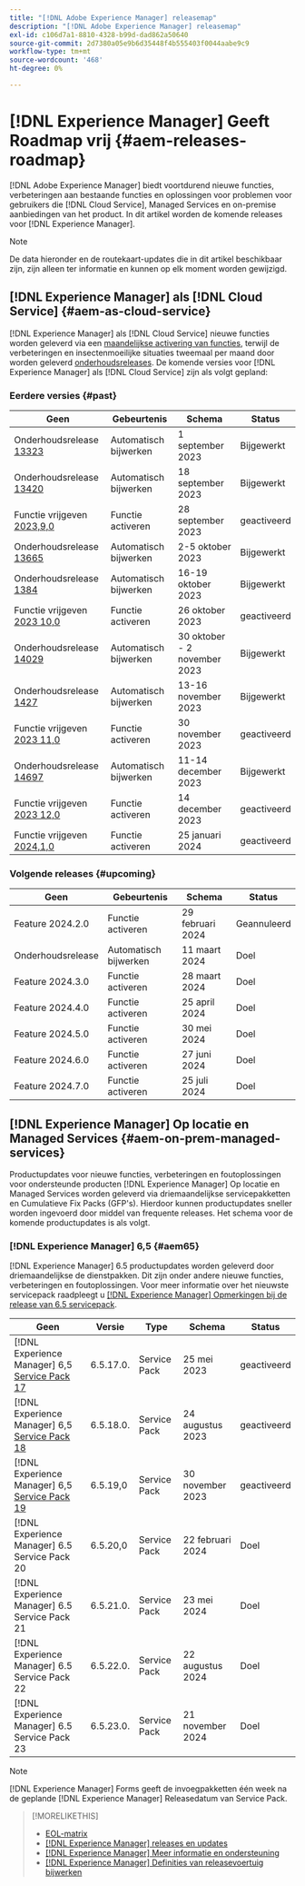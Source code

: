 ```yaml
---
title: "[!DNL Adobe Experience Manager] releasemap"
description: "[!DNL Adobe Experience Manager] releasemap"
exl-id: c106d7a1-8810-4328-b99d-dad862a50640
source-git-commit: 2d7380a05e9b6d35448f4b555403f0044aabe9c9
workflow-type: tm+mt
source-wordcount: '468'
ht-degree: 0%

---
```


# [!DNL Experience Manager] Geeft Roadmap vrij {#aem-releases-roadmap}

[!DNL Adobe Experience Manager] biedt voortdurend nieuwe functies, verbeteringen aan bestaande functies en oplossingen voor problemen voor gebruikers die [!DNL Cloud Service], Managed Services en on-premise aanbiedingen van het product. In dit artikel worden de komende releases voor [!DNL Experience Manager].

>[!NOTE]
>
>De data hieronder en de routekaart-updates die in dit artikel beschikbaar zijn, zijn alleen ter informatie en kunnen op elk moment worden gewijzigd.

## [!DNL Experience Manager] als [!DNL Cloud Service] {#aem-as-cloud-service}

[!DNL Experience Manager] als [!DNL Cloud Service] nieuwe functies worden geleverd via een [maandelijkse activering van functies](https://experienceleague.adobe.com/docs/experience-manager-cloud-service/content/release-notes/release-notes/release-notes-current.html), terwijl de verbeteringen en insectenmoeilijke situaties tweemaal per maand door worden geleverd [onderhoudsreleases](https://experienceleague.adobe.com/docs/experience-manager-cloud-service/content/release-notes/maintenance/latest.html).
De komende versies voor [!DNL Experience Manager] als [!DNL Cloud Service] zijn als volgt gepland:

### Eerdere versies {#past}

| Geen | Gebeurtenis | Schema | Status |
|---|---|---|---|
| Onderhoudsrelease [13323](https://experienceleague.adobe.com/docs/experience-manager-cloud-service/content/release-notes/maintenance/2023/2023-9-0.html#release-13323) | Automatisch bijwerken | 1 september 2023 | Bijgewerkt |
| Onderhoudsrelease [13420](https://experienceleague.adobe.com/docs/experience-manager-cloud-service/content/release-notes/maintenance/2023/2023-9-0.html#release-13420) | Automatisch bijwerken | 18 september 2023 | Bijgewerkt |
| Functie vrijgeven [2023,9,0](https://experienceleague.adobe.com/docs/experience-manager-cloud-service/content/release-notes/release-notes/2023/release-notes-2023-9-0.html) | Functie activeren | 28 september 2023 | geactiveerd |
| Onderhoudsrelease [13665](https://experienceleague.adobe.com/docs/experience-manager-cloud-service/content/release-notes/maintenance/2023/2023-10-0.html#release-13665) | Automatisch bijwerken | 2-5 oktober 2023 | Bijgewerkt |
| Onderhoudsrelease [1384](https://experienceleague.adobe.com/docs/experience-manager-cloud-service/content/release-notes/maintenance/2023/2023-10-0.html#release-13804) | Automatisch bijwerken | 16-19 oktober 2023 | Bijgewerkt |
| Functie vrijgeven [2023 10,0](https://experienceleague.adobe.com/docs/experience-manager-cloud-service/content/release-notes/release-notes/2023/release-notes-2023-10-0.html) | Functie activeren | 26 oktober 2023 | geactiveerd |
| Onderhoudsrelease [14029](https://experienceleague.adobe.com/docs/experience-manager-cloud-service/content/release-notes/maintenance/2023/2023-11-0.html#release-14029) | Automatisch bijwerken | 30 oktober - 2 november 2023 | Bijgewerkt |
| Onderhoudsrelease [1427](https://experienceleague.adobe.com/docs/experience-manager-cloud-service/content/release-notes/maintenance/2023/2023-11-0.html#release-14227) | Automatisch bijwerken | 13-16 november 2023 | Bijgewerkt |
| Functie vrijgeven [2023 11,0](https://experienceleague.adobe.com/docs/experience-manager-cloud-service/content/release-notes/release-notes/2023/release-notes-2023-11-0.html) | Functie activeren | 30 november 2023 | geactiveerd |
| Onderhoudsrelease [14697](https://experienceleague.adobe.com/docs/experience-manager-cloud-service/content/release-notes/maintenance/latest.html) | Automatisch bijwerken | 11-14 december 2023 | Bijgewerkt |
| Functie vrijgeven [2023 12,0](https://experienceleague.adobe.com/docs/experience-manager-cloud-service/content/release-notes/release-notes/2023/release-notes-2023-12-0.html) | Functie activeren | 14 december 2023 | geactiveerd |
| Functie vrijgeven [2024,1,0](https://experienceleague.adobe.com/docs/experience-manager-cloud-service/content/release-notes/release-notes/release-notes-current.html) | Functie activeren | 25 januari 2024 | geactiveerd |

### Volgende releases {#upcoming}

| Geen | Gebeurtenis | Schema | Status |
|---|---|---|---|
| Feature 2024.2.0 | Functie activeren | 29 februari 2024 | Geannuleerd |
| Onderhoudsrelease | Automatisch bijwerken | 11 maart 2024 | Doel |
| Feature 2024.3.0 | Functie activeren | 28 maart 2024 | Doel |
| Feature 2024.4.0 | Functie activeren | 25 april 2024 | Doel |
| Feature 2024.5.0 | Functie activeren | 30 mei 2024 | Doel |
| Feature 2024.6.0 | Functie activeren | 27 juni 2024 | Doel |
| Feature 2024.7.0 | Functie activeren | 25 juli 2024 | Doel |

## [!DNL Experience Manager] Op locatie en Managed Services {#aem-on-prem-managed-services}

Productupdates voor nieuwe functies, verbeteringen en foutoplossingen voor ondersteunde producten [!DNL Experience Manager] Op locatie en Managed Services worden geleverd via driemaandelijkse servicepakketten en Cumulatieve Fix Packs (GFP&#39;s). Hierdoor kunnen productupdates sneller worden ingevoerd door middel van frequente releases. Het schema voor de komende productupdates is als volgt.

### [!DNL Experience Manager] 6,5 {#aem65}

[!DNL Experience Manager] 6.5 productupdates worden geleverd door driemaandelijkse de dienstpakken. Dit zijn onder andere nieuwe functies, verbeteringen en foutoplossingen. Voor meer informatie over het nieuwste servicepack raadpleegt u [[!DNL Experience Manager] Opmerkingen bij de release van 6.5 servicepack](https://experienceleague.adobe.com/docs/experience-manager-65/content/release-notes/release-notes.html).

| Geen | Versie | Type | Schema | Status |
|---|---|---|---|---|
| [!DNL Experience Manager] 6,5 [Service Pack 17](https://experienceleague.adobe.com/docs/experience-manager-65/content/release-notes/service-pack/6-5-17.html) | 6.5.17.0. | Service Pack | 25 mei 2023 | geactiveerd |
| [!DNL Experience Manager] 6,5 [Service Pack 18](https://experienceleague.adobe.com/docs/experience-manager-65/content/release-notes/service-pack/6-5-18.html) | 6.5.18.0. | Service Pack | 24 augustus 2023 | geactiveerd |
| [!DNL Experience Manager] 6,5 [Service Pack 19](https://experienceleague.adobe.com/docs/experience-manager-65/content/release-notes/release-notes.html) | 6.5.19,0 | Service Pack | 30 november 2023 | geactiveerd |
| [!DNL Experience Manager] 6.5 Service Pack 20 | 6.5.20,0 | Service Pack | 22 februari 2024 | Doel |
| [!DNL Experience Manager] 6.5 Service Pack 21 | 6.5.21.0. | Service Pack | 23 mei 2024 | Doel |
| [!DNL Experience Manager] 6.5 Service Pack 22 | 6.5.22.0. | Service Pack | 22 augustus 2024 | Doel |
| [!DNL Experience Manager] 6.5 Service Pack 23 | 6.5.23.0. | Service Pack | 21 november 2024 | Doel |

>[!NOTE]
>
>[!DNL Experience Manager] Forms geeft de invoegpakketten één week na de geplande [!DNL Experience Manager] Releasedatum van Service Pack.

>[!MORELIKETHIS]
>
>* [EOL-matrix](https://helpx.adobe.com/support/programs/eol-matrix.html)
>* [[!DNL Experience Manager] releases en updates](https://experienceleague.adobe.com/docs/experience-manager-release-information/aem-release-updates/aem-releases-updates.html?lang=en)
>* [[!DNL Experience Manager] Meer informatie en ondersteuning](https://experienceleague.adobe.com/docs/experience-manager-cloud-service.html)
>* [[!DNL Experience Manager] Definities van releasevoertuig bijwerken](/help/using/update-release-vehicle-definitions.md)
